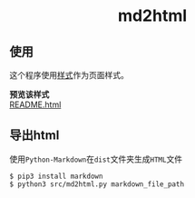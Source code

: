 # <center>md2html</center>

## 使用
这个程序使用[样式](http://zhangjikai.com/markdown-css)作为页面样式。 

**预览该样式**  
[README.html](dist/README.html)  
  
## 导出html
使用`Python-Markdown`在`dist`文件夹生成`HTML`文件
```
$ pip3 install markdown
$ python3 src/md2html.py markdown_file_path
```